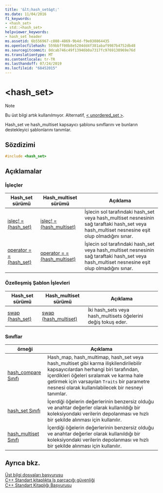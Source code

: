 ```yaml
---
title: '&lt;hash_set&gt;'
ms.date: 11/04/2016
f1_keywords:
- <hash_set>
- std::<hash_set>
helpviewer_keywords:
- hash_set header
ms.assetid: 6b556967-c808-4869-9b4d-f9e030864435
ms.openlocfilehash: 559bbff00b8e5204dd4f381abaf9987b4752db48
ms.sourcegitcommit: 0dcab746c49f13946b0a7317fc9769130969e76d
ms.translationtype: MT
ms.contentlocale: tr-TR
ms.lasthandoff: 07/24/2019
ms.locfileid: "68452015"
---
```

# <a name="lthashsetgt"></a>&lt;hash_set&gt;

> [!NOTE]
> Bu üst bilgi artık kullanılmıyor. Alternatif, [< unordered_set >](../standard-library/unordered-set.md).

Hash_set ve hash_multiset kapsayıcı şablonu sınıflarını ve bunların destekleyici şablonlarını tanımlar.

## <a name="syntax"></a>Sözdizimi

```cpp
#include <hash_set>
```

## <a name="remarks"></a>Açıklamalar

### <a name="operators"></a>İşleçler

|Hash_set sürümü|Hash_multiset sürümü|Açıklama|
|-----------------------|----------------------------|-----------------|
|[işleç! = (hash_set)](../standard-library/hash-set-operators.md#op_neq)|[işleç! = (hash_multiset)](../standard-library/hash-set-operators.md#op_neq)|İşlecin sol tarafındaki hash_set veya hash_multiset nesnesinin sağ taraftaki hash_set veya hash_multiset nesnesine eşit olup olmadığını sınar.|
|[operator = = (hash_set)](../standard-library/hash-set-operators.md#op_eq_eq)|[operator = = (hash_multiset)](../standard-library/hash-set-operators.md#op_eq_eq)|İşlecin sol tarafındaki hash_set veya hash_multiset nesnesinin sağ taraftaki hash_set veya hash_multiset nesnesine eşit olup olmadığını sınar.|

### <a name="specialized-template-functions"></a>Özelleşmiş Şablon İşlevleri

|Hash_set sürümü|Hash_multiset sürümü|Açıklama|
|-----------------------|----------------------------|-----------------|
|[swap (hash_set)](../standard-library/hash-set-functions.md#swap)|[swap (hash_multiset)](../standard-library/hash-set-functions.md#swap_hash_multiset)|İki hash_sets veya hash_multisets öğelerini değiş tokuş eder.|

### <a name="classes"></a>Sınıflar

|örneği|Açıklama|
|-|-|
|[hash_compare Sınıfı](../standard-library/hash-compare-class.md)|Hash_map, hash_multimap, hash_set veya hash_multiset gibi karma ilişkilendirilebilir kapsayıcılardan herhangi biri tarafından, içerdikleri öğeleri sıralamak ve karma hale getirmek için varsayılan `Traits` bir parametre nesnesi olarak kullanılabilecek bir nesneyi tanımlar.|
|[hash_set Sınıfı](../standard-library/hash-set-class.md)|İçerdiği öğelerin değerlerinin benzersiz olduğu ve anahtar değerler olarak kullanıldığı bir koleksiyondaki verilerin depolanması ve hızlı bir şekilde alınması için kullanılır.|
|[hash_multiset Sınıfı](../standard-library/hash-multiset-class.md)|İçerdiği öğelerin değerlerinin benzersiz olduğu ve anahtar değerler olarak kullanıldığı bir koleksiyondaki verilerin depolanması ve hızlı bir şekilde alınması için kullanılır.|

## <a name="see-also"></a>Ayrıca bkz.

[Üst bilgi dosyaları başvurusu](../standard-library/cpp-standard-library-header-files.md)\
[C++ Standart kitaplıkta Iş parçacığı güvenliği](../standard-library/thread-safety-in-the-cpp-standard-library.md)\
[C++ Standart Kitaplığı Başvurusu](../standard-library/cpp-standard-library-reference.md)
